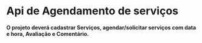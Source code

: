 # Api de Agendamento de serviços

**O projeto deverá cadastrar Serviços, agendar/solicitar serviços com data e hora, Avaliação e Comentário.**
